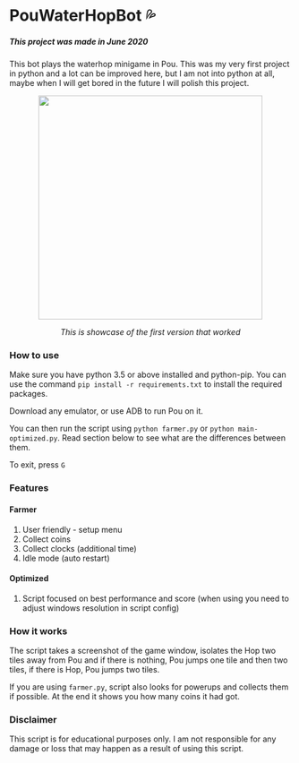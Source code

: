 # PouWaterHopBot 💦
##### This project was made in June 2020

This bot plays the waterhop minigame in Pou. This was my very first project in python and a lot can be improved here, but I am not into python at all, maybe when I will get bored in the future I will polish this project. 

<p align="center">
<img  src="https://s4.gifyu.com/images/ezgif-3-f7529caec9.gif" width="400" height="400"  />
</p>

<p align="center"> <i> This is showcase of the first version that worked </i></p>

### How to use

Make sure you have python 3.5 or above installed and python-pip. You can use the command ```pip install -r requirements.txt``` to install the required packages.

Download any emulator, or use ADB to run Pou on it.

You can then run the script using ```python farmer.py``` or ```python main-optimized.py```. Read section below to see what are the differences between them.

To exit, press `G`

### Features

#### Farmer
1) User friendly - setup menu
1) Collect coins
2) Collect clocks (additional time)
3) Idle mode (auto restart)

#### Optimized
1) Script focused on best performance and score (when using you need to adjust windows resolution in script config)

### How it works

The script takes a screenshot of the game window, isolates the Hop two tiles away from Pou and if there is nothing, Pou jumps one tile and then two tiles, if there is Hop, Pou jumps two tiles.

If you are using ```farmer.py```, script also looks for powerups and collects them if possible. At the end it shows you how many coins it had got.

### Disclaimer

This script is for educational purposes only. I am not responsible for any damage or loss that may happen as a result of using this script.
